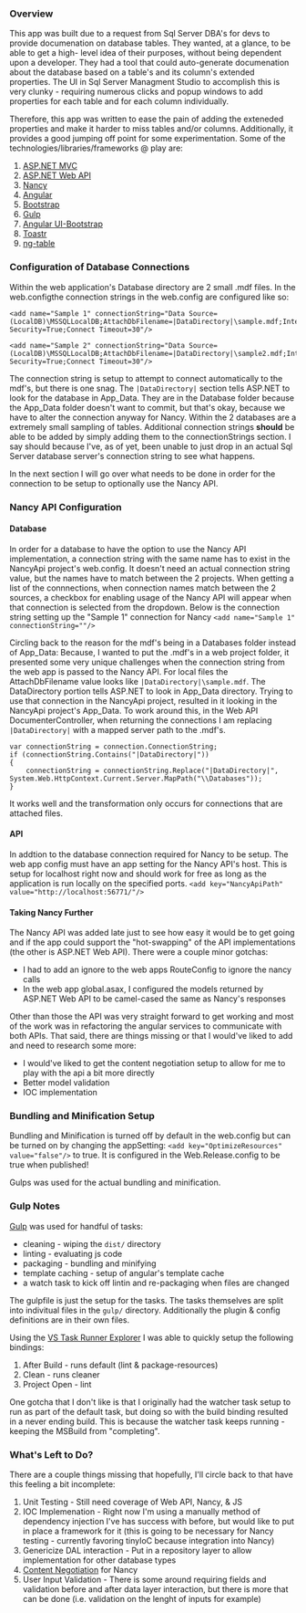 
### Overview

This app was built due to a request from Sql Server DBA's for devs to provide
documenation on database tables. They wanted, at a glance, to be able to get a high-
level idea of their purposes, without being dependent upon a developer. They had
a tool that could auto-generate documenation about the database based on a table's
and its column's extended properties. The UI in Sql Server Managment Studio to accomplish
this is very clunky - requiring numerous clicks and popup windows to add properties
for each table and for each column individually.

Therefore, this app was written to ease the pain of adding the exteneded properties and
make it harder to miss tables and/or columns. Additionally, it provides a good jumping 
off point for some experimentation. Some of the technologies/libraries/frameworks @ play are: 

1. [ASP.NET MVC](http://www.asp.net/mvc)
2. [ASP.NET Web API](http://www.asp.net/web-api)
3. [Nancy](http://nancyfx.org/)
4. [Angular](https://angularjs.org/)
5. [Bootstrap](http://getbootstrap.com/)
6. [Gulp](http://gulpjs.com/)
7. [Angular UI-Bootstrap](https://angular-ui.github.io/bootstrap/)
8. [Toastr](https://github.com/CodeSeven/toastr)
9. [ng-table](https://github.com/esvit/ng-table)

### Configuration of Database Connections

Within the web application's Database directory are 2 small .mdf files. In the web.configthe connection strings in the web.config
are configured like so:
```
<add name="Sample 1" connectionString="Data Source=(LocalDB)\MSSQLLocalDB;AttachDbFilename=|DataDirectory|\sample.mdf;Integrated Security=True;Connect Timeout=30"/>

<add name="Sample 2" connectionString="Data Source=(LocalDB)\MSSQLLocalDB;AttachDbFilename=|DataDirectory|\sample2.mdf;Integrated Security=True;Connect Timeout=30"/>
```

The connection string is setup to attempt to connect automatically to the mdf's, but there is one snag. The `|DataDirectory|` section 
tells ASP.NET to look for the database in App_Data. They are in the Database folder because the App_Data folder doesn't want to commit, but that's
okay, because we have to alter the connection anyway for Nancy. Within the 2 databases are a extremely small sampling of tables. 
Additional connection strings **should** be able to be added by simply adding them to the connectionStrings section. I say should 
because I've, as of yet, been unable to just drop in an actual Sql Server database server's connection string to see what happens. 

In the next section I will go over what needs to be done in order for the connection to be setup to optionally use the Nancy API.

### Nancy API Configuration

#### Database
In order for a database to have the option to use the Nancy API implementation, a connection string with the same name has to exist
in the NancyApi project's web.config. It doesn't need an actual connection string value, but the names have to match between the 2 
projects. When getting a list of the connnections, when connection names match between the 2 sources, a checkbox for enabling usage
of the Nancy API will appear when that connection is selected from the dropdown. Below is the connection string setting up the 
"Sample 1" connection for Nancy `<add name="Sample 1" connectionString=""/>`

Circling back to the reason for the mdf's being in a Databases folder instead of App_Data: Because, I wanted to put the .mdf's 
in a web project folder, it presented some very unique challenges when the 
connection string from the web app is passed to the Nancy API. For local files the AttachDbFilename value looks like
`|DataDirectory|\sample.mdf`. The DataDirectory portion tells ASP.NET to look in App_Data directory. Trying to use that connection
in the NancyApi project, resulted in it looking in the NancyApi project's App_Data. To work around this, in the Web API 
DocumenterController, when returning the connections I am replacing `|DataDirectory|` with a mapped server path to the .mdf's.
```
var connectionString = connection.ConnectionString;
if (connectionString.Contains("|DataDirectory|"))
{
    connectionString = connectionString.Replace("|DataDirectory|", System.Web.HttpContext.Current.Server.MapPath("\\Databases"));
}
```
It works well and the transformation only occurs for connections that are attached files.

#### API 
In addtion to the database connection required for Nancy to be setup. The web app config must have an app setting for the Nancy API's
host. This is setup for localhost right now and should work for free as long as the application is run locally on the specified ports.
`<add key="NancyApiPath" value="http://localhost:56771/"/>`

#### Taking Nancy Further
The Nancy API was added late just to see how easy it would be to get going and if the app could support the "hot-swapping" of the API
implementations (the other is ASP.NET Web API). There were a couple minor gotchas: 

  * I had to add an ignore to the web apps RouteConfig to ignore the nancy calls
  * In the web app global.asax, I configured the models returned by ASP.NET Web API to be camel-cased the same as Nancy's responses

Other than those the API was very straight forward to get working and most of the work was in refactoring the angular services to 
communicate with both APIs. That said, there are things missing or that I would've liked to add and need to research some more:

* I would've liked to get the content negotiation setup to allow for me to play with the api a bit more directly
* Better model validation
* IOC implementation

### Bundling and Minification Setup
Bundling and Minification is turned off by default in the web.config but can be turned on by changing 
the appSetting: `<add key="OptimizeResources" value="false"/>` to true. It is configured in the Web.Release.config to be true
when published!

Gulps was used for the actual bundling and minification.

### Gulp Notes

[Gulp](http://gulpjs.com/) was used for handful of tasks: 

* cleaning - wiping the `dist/` directory
* linting - evaluating js code
* packaging - bundling and minifying
* template caching - setup of angular's template cache
* a watch task to kick off lintin and re-packaging when files are changed

The gulpfile is just the setup for the tasks. The tasks themselves are split into indivitual files in the `gulp/` directory. 
Additionally the plugin & config definitions are in their own files. 

Using the [VS Task Runner Explorer](https://visualstudiogallery.msdn.microsoft.com/8e1b4368-4afb-467a-bc13-9650572db708) I was 
able to quickly setup the following bindings:

1. After Build - runs default (lint & package-resources)
2. Clean - runs cleaner
3. Project Open - lint

One gotcha that I don't like is that I originally had the watcher task setup to run as part of the default task, but doing
so with the build binding resulted in a never ending build. This is because the watcher task keeps running - keeping the 
MSBuild from "completing".

### What's Left to Do?
There are a couple things missing that hopefully, I'll circle back to that have this feeling a bit incomplete:

1. Unit Testing - Still need coverage of Web API, Nancy, & JS
2. IOC Implemenation - Right now I'm using a manually method of dependency injection I've has success with before, but 
    would like to put in place a framework for it (this is going to be necessary for Nancy testing - currently favoring tinyIoC because integration into Nancy)
3. Genericize DAL interaction - Put in a repository layer to allow implementation for other database types
4. [Content Negotiation](https://github.com/NancyFx/Nancy/wiki/Content-Negotiation) for Nancy
5. User Input Validation - There is some around requiring fields and validation before and after data layer interaction, 
    but there is more that can be done (i.e. validation on the lenght of inputs for example)
